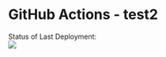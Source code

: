 # GitHub Actions - test2

Status of Last Deployment:<br>
<img src="https://github.com/kristoit/test2/workflows/Dockerize-app-test/badge.svg?branch=main"><br>
